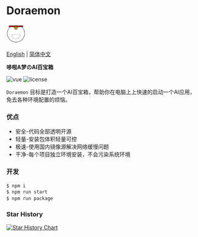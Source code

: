 # Doraemon

<img src="./assets/icon.png" style="width: 50px; height:50px; margin: 0" />

[English](https://github.com/Ewall1106/Doraemon/blob/main/README.en.md) | [简体中文](https://github.com/Ewall1106/Doraemon/blob/main/README.md)

**哆啦A梦のAI百宝箱**

<p>
  <a>
    <img src="https://img.shields.io/badge/version-1.0.0-brightgreen.svg" alt="vue">
  </a>
  <a>
    <img src="https://img.shields.io/github/license/mashape/apistatus.svg" alt="license">
  </a>
</p>

`Doraemon` 目标是打造一个AI百宝箱，帮助你在电脑上上快速的启动一个AI应用，免去各种环境配置的烦恼。

### 优点

- 安全-代码全部透明开源
- 轻量-安装包体积轻量可控
- 极速-使用国内镜像源解决网络缓慢问题
- 干净-每个项目独立环境安装，不会污染系统环境

### 开发

```bash
$ npm i
$ npm run start
$ npm run package
```

### Star History

<a href="https://star-history.com/#Ewall1106/Doraemon&Date">
  <picture>
    <source media="(prefers-color-scheme: dark)" srcset="https://api.star-history.com/svg?repos=Ewall1106/Doraemon&type=Date&theme=dark" />
    <source media="(prefers-color-scheme: light)" srcset="https://api.star-history.com/svg?repos=Ewall1106/Doraemon&type=Date" />
    <img alt="Star History Chart" src="https://api.star-history.com/svg?repos=Ewall1106/Doraemon&type=Date" />
  </picture>
</a>
